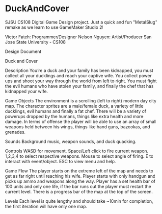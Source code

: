 # DuckAndCover
SJSU CS108 Digital Game Design project. Just a quick and fun "MetalSlug" remake as we learn to use GameMaker Studio 2!

Victor Fateh: Programmer/Designer
Nelson Nguyen: Artist/Producer
San Jose State University - CS108

Design Document

Duck and Cover

Description
You’re a duck and your family has been kidnapped, you must collect all your ducklings and reach your captive wife. You collect power ups and shoot your way through the world from left to right. You must fight the evil humans who have stolen your family, and finally the chef that has kidnapped your wife. 

Game Objects
The environment is a scrolling (left to right) modern day city map. The character sprites are a male/female duck, a variety of little ducklings, evil humans and finally a fat chef. There will be a variety of powerups dropped by the humans, things like extra health and more damage. In terms of offense the player will be able to use an array of small weapons held between his wings, things like hand guns, bazookas, and grenades.

Sounds
Background music, weapon sounds, and duck quacking.

Controls
WASD for movement. Space/Left click to fire current weapon. 1,2,3,4 to select respective weapons. Mouse to select angle of firing. E to interact with event/object. ESC to view menu and help. 

Game Flow
The player starts on the extreme left of the map and needs to get as far right until reaching his wife. Player starts with only handgun and picks up ammo and weapons along the way. Player has a set health bar of 100 units and only one life, if the bar runs out the player must restart the current level. There is a progress bar of the map at the top of the screen.

Levels
Each level is quite lengthy and should take ~10min for completion, the first iteration will have only one map.
